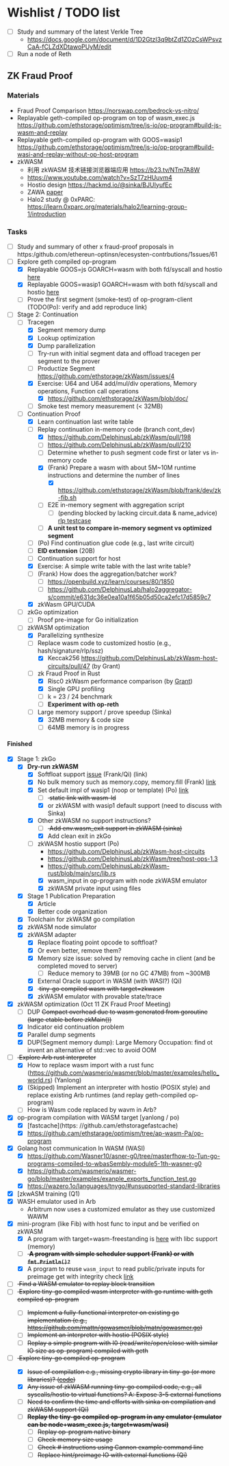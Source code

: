 # Wishlist / TODO list

- [ ] Study and summary of the latest Verkle Tree
  - https://docs.google.com/document/d/1D2GtzI3q9btZd1ZOzCsWPsvzCaA-fCLZdXDtawoPUyM/edit
- [ ] Run a node of Reth

## ZK Fraud Proof

### Materials

- Fraud Proof Comparison https://norswap.com/bedrock-vs-nitro/
- Replayable geth-compiled op-program on top of wasm_exec.js https://github.com/ethstorage/optimism/tree/js-io/op-program#build-js-wasm-and-replay
- Replayable geth-compiled op-program with GOOS=wasip1 https://github.com/ethstorage/optimism/tree/js-io/op-program#build-wasi-and-replay-without-op-host-program
- zkWASM
  - 利用 zkWASM 技术链接浏览器端应用 https://b23.tv/NTm7A8W
  - https://www.youtube.com/watch?v=SzT7zHUuvm4
  - Hostio design https://hackmd.io/@sinka/BJUIyufEc
  - ZAWA [paper](https://jhc.sjtu.edu.cn/~hongfeifu/manuscriptb.pdf)
  - Halo2 study @ 0xPARC: https://learn.0xparc.org/materials/halo2/learning-group-1/introduction

### Tasks
- [ ] Study and summary of other x fraud-proof proposals in https:/github.com/ethereun-optinsn/ecesysten-contrbutions/1ssues/61
- [ ] Explore geth compiled op-program
  - [x] Replayable GOOS=js GOARCH=wasm with both fd/syscall and hostio [here](https://github.com/ethstorage/optimism/tree/js-io/op-program#build-js-wasm-and-replay)
  - [x] Replayable GOOS=wasip1 GOARCH=wasm with both fd/syscall and hostio [here](https://github.com/ethstorage/optimism/tree/js-io/op-program#build-wasi-and-replay-without-op-host-program)
  - [ ] Prove the first segment (smoke-test) of op-program-client (TODO(Po): verify and add reproduce link)
- [ ] Stage 2: Continuation
  - [ ] Tracegen
    - [x] Segment memory dump
    - [x] Lookup optimization
    - [x] Dump parallelization
    - [ ] Try-run with initial segment data and offload tracegen per segment to the prover
    - [ ] Productize Segment https://github.com/ethstorage/zkWasm/issues/4
    - [x] Exercise: U64 and U64 add/mul/div operations,  Memory operations, Function call operations
      - [x] https://github.com/ethstorage/zkWasm/blob/doc/
    - [ ] Smoke test memory measurement (< 32MB)
  - [ ] Continuation Proof
    - [x] Learn continuation last write table
    - [ ] Replay continuation in-memory code (branch cont_dev)
      - [x] https://github.com/DelphinusLab/zkWasm/pull/198
      - [ ] https://github.com/DelphinusLab/zkWasm/pull/210
      - [ ] Determine whether to push segment code first or later vs in-memory code
      - [x] (Frank) Prepare a wasm with about 5M~10M runtime instructions and determine the number of lines
        - [x] https://github.com/ethstorage/zkWasm/blob/frank/dev/zk-fib.sh
      - [ ] E2E in-memory segment with aggregation script 
        - [ ] (pending blocked by lacking circuit.data & name_advice) [rlp testcase](https://github.com/dajuguan/continuation)
      - [ ] **A unit test to compare in-memory segment vs optimized segment**
    - [ ] (Po) Find continuation glue code (e.g., last write circuit)
    - [ ] **EID extension** (20B)
    - [ ] Continuation support for host
    - [x] Exercise: A simple write table with the last write table?
    - [ ] (Frank) How does the aggregation/batcher work?
      - [ ] https://openbuild.xyz/learn/courses/80/1850
      - [ ] https://github.com/DelphinusLab/halo2aggregator-s/commit/e631dc36e0ea10a1f65b05d50ca2efc17d5859c7
    - [x] zkWasm GPU/CUDA
  - [ ] zkGo optimization
    - [ ] Proof pre-image for Go initialization
  - [ ] zkWASM optimization
    - [x] Parallelizing synthesize
    - [ ] Replace wasm code to customized hostio (e.g., hash/signature/rlp/ssz)
      - [x] Keccak256 https://github.com/DelphinusLab/zkWasm-host-circuits/pull/47 (by Grant)
    - [ ] zk Fraud Proof in Rust
      - [x] Risc0 zkWasm performance comparison (by [Grant](https://github.com/ethstorage/EthStorage-Grant/tree/zk/grant-1))
      - [x] Single GPU profiling
      - [ ] k = 23 / 24 benchmark
      - [ ] **Experiment with op-reth**
    - [ ] Large memory support / prove speedup (Sinka)
      - [x] 32MB memory & code size
      - [ ] 64MB memory is in progress

#### Finished
- [x] Stage 1: zkGo
  - [x] **Dry-run zkWASM**
    - [x] Softfloat support [issue](https://github.com/golang/go/issues/62470) (Frank/Qi) (link)
    - [x] No bulk memory such as memory.copy, memory.fill (Frank) [link](https://github.com/ethstorage/go/commit/85bdb1e4577e41f713aa6e6a53f26e34a0b4e2ca)
    - [x] Set default impl of wasip1 (noop or template) (Po) [link](https://github.com/ethstorage/go/commit/91c77a54739a9efc88c182cda98290db712f8ebd)
      - [ ] <strike> static link with wasm-ld </strike>
      - [x] or zkWASM with wasip1 default support (need to discuss with Sinka)
    - [x] Other zkWASM no support instructions?
      - [ ] <strike> Add env.wasm_exit support in zkWASM (sinka) </strike>
      - [x] Add clean exit in zkGo
    - [ ] zkWASM hostio support (Po)
      - https://github.com/DelphinusLab/zkWasm-host-circuits
      - https://github.com/DelphinusLab/zkWasm/tree/host-ops-1.3
      - https://github.com/DelphinusLab/zkWasm-rust/blob/main/src/lib.rs
      - [x] wasm_input in op-program with node zkWASM emulator
      - [x] zkWASM private input using files
  - [x] Stage 1 Publication Preparation
    - [x] Article
    - [x] Better code organization
  - [x] Toolchain for zkWASM go compilation
  - [x] zkWASM node simulator
  - [x] zkWASM adapter
    - [x] Replace floating point opcode to softfloat?
    - [x] Or even better, remove them?
    - [x] Memory size issue: solved by removing cache in client (and be completed moved to server)
      - [ ] Reduce memory to 39MB (or no GC 47MB) from ~300MB
    - [x] External Oracle support in WASM (with WASI?) (Qi)
    - [x] <strike> tiny-go compiled wasm with target=zkwasm </strike>
    - [x] zkWASM emulator with provable state/trace
- [x] zkWASM optimization (Oct 11 ZK Fraud Proof Meeting)
  - [ ] DUP <strike> Compact overhead due to wasm generated from goroutine (large etable before zkMain()) </strike>
  - [x] Indicator eid continuation problem
  - [x] Parallel dump segments
  - [x] DUP(Segment memory dump): Large Memory Occupation: find ot invent an alternative of std::vec to avoid OOM
- [ ] <strike> Explore Arb rust interpreter </strike>
  - [x] How to replace wasm import with a rust func (https://github.com/wasmerio/wasmer/blob/master/examples/hello_world.rs) (Yanlong)
  - [x] (Skipped) Implement an interpreter with hostio (POSIX style) and replace existing Arb runtimes (and replay geth-compiled op-program)
  - [ ] How is Wasm code replaced by wavm in Arb?
- [x] op-program compilation with WASM target [yanlong / po)
  - [x] [fastcache](https: //github.cam/ethstoragefastcache)
  - [x] https://github.cam/ethstarage/optimism/tree/ap-wasm-Pa/op-program
- [x] Golang host communication In WASM (WASI)
  - [x] https://github.com/Wasner10/asner-g0/tree/masterfhow-to-Tun-go-programs-compiled-to-wbasSembly-module5-1th-wasner-g0
  - [x] https://github.com/wasmerio/wasmer-go/blob/master/examples/exanple_exports_function_test.go
  - [x] https://wazero.1o/languages/tnygo/#unsupported-standard-libraries
- [x] [zkwASM training (Q1)
- [x] WASH emulator used in Arb
  - Arbitrum now uses a customized emulator as they use customized WAWM
- [x] mini-program (like Fib) with host func to input and be verified on zkWASM
  - [x] A program with target=wasm-freestanding is [here](https://github.com/LiuJiazheng/go-to-wasm-example) with libc support (memory)
  - [ ] <strike> **A program with simple scheduler support (Frank) or with `fmt.Println()?`** </strike>
  - [x] A program to reuse `wasm_input` to read public/private inputs for preimage get with integrity check [link](https://github.com/ethstorage/optimism/tree/js-io/op-program/hostio_test)

- [ ] <strike> Find a WASM emulator to replay block transition </strike>
- [ ] <strike> Explore tiny-go compiled wasm interpreter with go runtime with geth compiled op-program
  - [ ] Implement a fully-functional interpreter on existing go implementation (e.g., https://github.com/mattn/gowasmer/blob/matn/gowasmer.go)
  - [ ] Implement an interpreter with hostio (POSIX style)
  - [ ] Replay a simple program with I0 (read/write/open/close with similar IO size as op-program) compiled with geth
- [ ] <strike> Explore tiny-go compiled op-program
  - [x] Issue of compilatlon e.g., missing crypto library in tiny-go (or more libraries)?  ([code]([url](https://github.com/ethstorage/optimism/pull/5)))
  - [x] Any issue of zkWASM running tiny-go compiled code, e.g., all syscalls/hostio to virtual functions? A: Expose 3-5 external functions
  - [ ] Need to confirm the time and efforts with sinka on compilation and zkWASM support (Qi)
  - [ ] **Replay the tiny-go compiled op-program in any emulator (emulator can be node+wasm_exec.js, target=wasm/wasi)**
    - [ ] Replay op-program native binary
    - [ ] Check memory size usage
    - [ ] Check # instructions using Cannon example command line
    - [ ] Replace hint/preimage IO with external functions (Qi)
